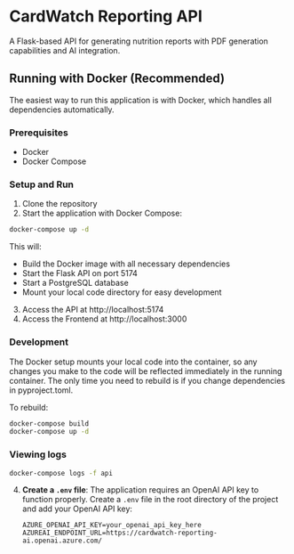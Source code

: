 # CardWatch Reporting API

A Flask-based API for generating nutrition reports with PDF generation capabilities and AI integration.

## Running with Docker (Recommended)

The easiest way to run this application is with Docker, which handles all dependencies automatically.

### Prerequisites

- Docker
- Docker Compose

### Setup and Run

1. Clone the repository
2. Start the application with Docker Compose:

```bash
docker-compose up -d
```

This will:
- Build the Docker image with all necessary dependencies
- Start the Flask API on port 5174
- Start a PostgreSQL database
- Mount your local code directory for easy development

3. Access the API at http://localhost:5174
4. Access the Frontend at http://localhost:3000

### Development

The Docker setup mounts your local code into the container, so any changes you make to the code will be reflected immediately in the running container. The only time you need to rebuild is if you change dependencies in pyproject.toml.

To rebuild:

```bash
docker-compose build
docker-compose up -d
```

### Viewing logs

```bash
docker-compose logs -f api
```

4. **Create a `.env` file**:
   The application requires an OpenAI API key to function properly. Create a `.env` file in the root directory of the project and add your OpenAI API key:
   ```
   AZURE_OPENAI_API_KEY=your_openai_api_key_here
   AZUREAI_ENDPOINT_URL=https://cardwatch-reporting-ai.openai.azure.com/
   ```

